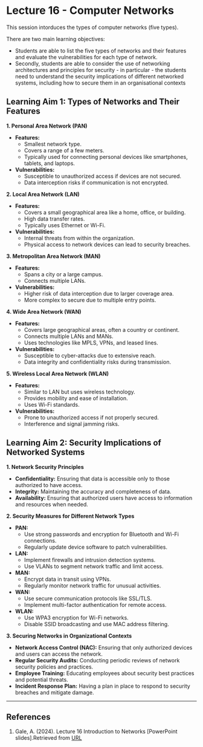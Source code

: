# Lecture 16 - Computer Networks

This session intorduces the types of computer networks (five types).

There are two main learning objectives:

* Students are able to list the five types of networks and their features and evaluate the vulnerabilities for each type of network.
* Secondly, students are able to consider the use of networking architectures and principles for security - in particular - the students need to understand the security implications of different networked systems, including how to secure them in an organisational contexts


## Learning Aim 1: Types of Networks and Their Features

**1. Personal Area Network (PAN)**

- **Features:**
  - Smallest network type.
  - Covers a range of a few meters.
  - Typically used for connecting personal devices like smartphones, tablets, and laptops.
- **Vulnerabilities:**
  - Susceptible to unauthorized access if devices are not secured.
  - Data interception risks if communication is not encrypted.

**2. Local Area Network (LAN)**

- **Features:**
  - Covers a small geographical area like a home, office, or building.
  - High data transfer rates.
  - Typically uses Ethernet or Wi-Fi.
- **Vulnerabilities:**
  - Internal threats from within the organization.
  - Physical access to network devices can lead to security breaches.

**3. Metropolitan Area Network (MAN)**

- **Features:**
  - Spans a city or a large campus.
  - Connects multiple LANs.
- **Vulnerabilities:**
  - Higher risk of data interception due to larger coverage area.
  - More complex to secure due to multiple entry points.

**4. Wide Area Network (WAN)**

- **Features:**
  - Covers large geographical areas, often a country or continent.
  - Connects multiple LANs and MANs.
  - Uses technologies like MPLS, VPNs, and leased lines.
- **Vulnerabilities:**
  - Susceptible to cyber-attacks due to extensive reach.
  - Data integrity and confidentiality risks during transmission.

**5. Wireless Local Area Network (WLAN)**

- **Features:**
  - Similar to LAN but uses wireless technology.
  - Provides mobility and ease of installation.
  - Uses Wi-Fi standards.
- **Vulnerabilities:**
  - Prone to unauthorized access if not properly secured.
  - Interference and signal jamming risks.

## Learning Aim 2: Security Implications of Networked Systems

**1. Network Security Principles**

- **Confidentiality:** Ensuring that data is accessible only to those authorized to have access.
- **Integrity:** Maintaining the accuracy and completeness of data.
- **Availability:** Ensuring that authorized users have access to information and resources when needed.

**2. Security Measures for Different Network Types**

- **PAN:**
  - Use strong passwords and encryption for Bluetooth and Wi-Fi connections.
  - Regularly update device software to patch vulnerabilities.
- **LAN:**
  - Implement firewalls and intrusion detection systems.
  - Use VLANs to segment network traffic and limit access.
- **MAN:**
  - Encrypt data in transit using VPNs.
  - Regularly monitor network traffic for unusual activities.
- **WAN:**
  - Use secure communication protocols like SSL/TLS.
  - Implement multi-factor authentication for remote access.
- **WLAN:**
  - Use WPA3 encryption for Wi-Fi networks.
  - Disable SSID broadcasting and use MAC address filtering.

**3. Securing Networks in Organizational Contexts**

- **Network Access Control (NAC):** Ensuring that only authorized devices and users can access the network.
- **Regular Security Audits:** Conducting periodic reviews of network security policies and practices.
- **Employee Training:** Educating employees about security best practices and potential threats.
- **Incident Response Plan:** Having a plan in place to respond to security breaches and mitigate damage.

---

## References

1. Gale, A. (2024). Lecture 16 Introduction to Networks [PowerPoint slides].Retrieved from [URL](https://teams.microsoft.com/)

